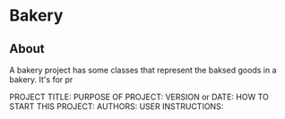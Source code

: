 # Bakery

## About

A bakery project has some classes that represent the baksed goods in a bakery. It's for pr

PROJECT TITLE: 
PURPOSE OF PROJECT:
VERSION or DATE:
HOW TO START THIS PROJECT:
AUTHORS:
USER INSTRUCTIONS:
